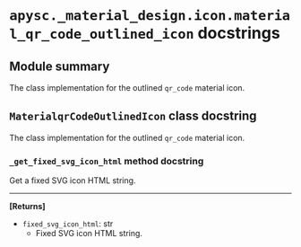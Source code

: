# `apysc._material_design.icon.material_qr_code_outlined_icon` docstrings

## Module summary

The class implementation for the outlined `qr_code` material icon.

## `MaterialqrCodeOutlinedIcon` class docstring

The class implementation for the outlined `qr_code` material icon.

### `_get_fixed_svg_icon_html` method docstring

Get a fixed SVG icon HTML string.<hr>

**[Returns]**

- `fixed_svg_icon_html`: str
  - Fixed SVG icon HTML string.